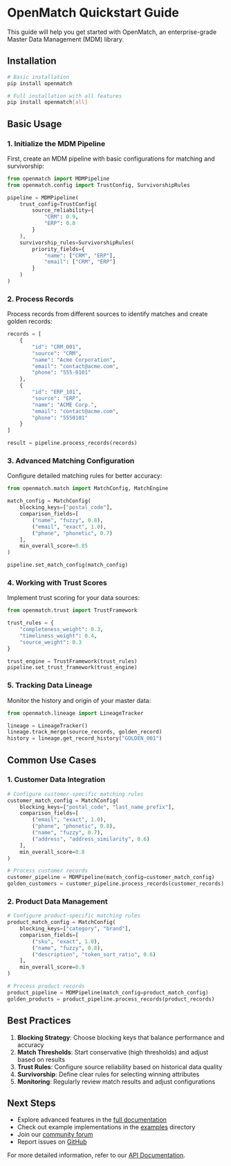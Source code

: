 # OpenMatch Quickstart Guide

This guide will help you get started with OpenMatch, an enterprise-grade Master Data Management (MDM) library.

## Installation

```bash
# Basic installation
pip install openmatch

# Full installation with all features
pip install openmatch[all]
```

## Basic Usage

### 1. Initialize the MDM Pipeline

First, create an MDM pipeline with basic configurations for matching and survivorship:

```python
from openmatch import MDMPipeline
from openmatch.config import TrustConfig, SurvivorshipRules

pipeline = MDMPipeline(
    trust_config=TrustConfig(
        source_reliability={
            "CRM": 0.9,
            "ERP": 0.8
        }
    ),
    survivorship_rules=SurvivorshipRules(
        priority_fields={
            "name": ["CRM", "ERP"],
            "email": ["CRM", "ERP"]
        }
    )
)
```

### 2. Process Records

Process records from different sources to identify matches and create golden records:

```python
records = [
    {
        "id": "CRM_001",
        "source": "CRM",
        "name": "Acme Corporation",
        "email": "contact@acme.com",
        "phone": "555-0101"
    },
    {
        "id": "ERP_101",
        "source": "ERP",
        "name": "ACME Corp.",
        "email": "contact@acme.com",
        "phone": "5550101"
    }
]

result = pipeline.process_records(records)
```

### 3. Advanced Matching Configuration

Configure detailed matching rules for better accuracy:

```python
from openmatch.match import MatchConfig, MatchEngine

match_config = MatchConfig(
    blocking_keys=["postal_code"],
    comparison_fields=[
        ("name", "fuzzy", 0.8),
        ("email", "exact", 1.0),
        ("phone", "phonetic", 0.7)
    ],
    min_overall_score=0.85
)

pipeline.set_match_config(match_config)
```

### 4. Working with Trust Scores

Implement trust scoring for your data sources:

```python
from openmatch.trust import TrustFramework

trust_rules = {
    "completeness_weight": 0.3,
    "timeliness_weight": 0.4,
    "source_weight": 0.3
}

trust_engine = TrustFramework(trust_rules)
pipeline.set_trust_framework(trust_engine)
```

### 5. Tracking Data Lineage

Monitor the history and origin of your master data:

```python
from openmatch.lineage import LineageTracker

lineage = LineageTracker()
lineage.track_merge(source_records, golden_record)
history = lineage.get_record_history("GOLDEN_001")
```

## Common Use Cases

### 1. Customer Data Integration

```python
# Configure customer-specific matching rules
customer_match_config = MatchConfig(
    blocking_keys=["postal_code", "last_name_prefix"],
    comparison_fields=[
        ("email", "exact", 1.0),
        ("phone", "phonetic", 0.8),
        ("name", "fuzzy", 0.7),
        ("address", "address_similarity", 0.6)
    ],
    min_overall_score=0.8
)

# Process customer records
customer_pipeline = MDMPipeline(match_config=customer_match_config)
golden_customers = customer_pipeline.process_records(customer_records)
```

### 2. Product Data Management

```python
# Configure product-specific matching rules
product_match_config = MatchConfig(
    blocking_keys=["category", "brand"],
    comparison_fields=[
        ("sku", "exact", 1.0),
        ("name", "fuzzy", 0.8),
        ("description", "token_sort_ratio", 0.6)
    ],
    min_overall_score=0.9
)

# Process product records
product_pipeline = MDMPipeline(match_config=product_match_config)
golden_products = product_pipeline.process_records(product_records)
```

## Best Practices

1. **Blocking Strategy**: Choose blocking keys that balance performance and accuracy
2. **Match Thresholds**: Start conservative (high thresholds) and adjust based on results
3. **Trust Rules**: Configure source reliability based on historical data quality
4. **Survivorship**: Define clear rules for selecting winning attributes
5. **Monitoring**: Regularly review match results and adjust configurations

## Next Steps

- Explore advanced features in the [full documentation](docs/README.md)
- Check out example implementations in the [examples](examples/) directory
- Join our [community forum](https://github.com/ns-3e/OpenMatch/discussions)
- Report issues on [GitHub](https://github.com/ns-3e/OpenMatch/issues)

For more detailed information, refer to our [API Documentation](docs/api/README.md). 